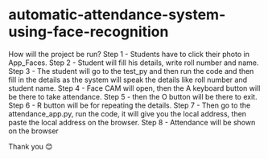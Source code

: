 # automatic-attendance-system-using-face-recognition

How will the project be run?
Step 1 - Students have to click their photo in App_Faces.
Step 2 - Student will fill his details, write roll number and name.
Step 3 - The student will go to the test_py and then run the code and then fill in the details as the system will speak the details like roll number and student name.
Step 4 - Face CAM will open, then the A keyboard button will be there to take attendance.
Step 5 - then the O button will be there to exit.
Step 6 - R button will be for repeating the details.
Step 7 - Then go to the attendance_app.py, run the code, it will give you the local address, then paste the local address on the browser.
Step 8 - Attendance will be shown on the browser

Thank you 😊
